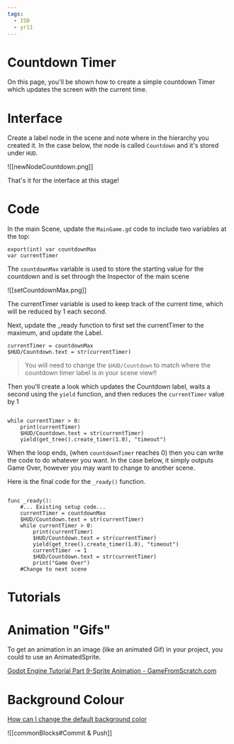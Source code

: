 ```yaml
---
tags:
  - ISD
  - yr11
---
```


# Countdown Timer

On this page, you'll be shown how to create a simple countdown Timer which updates the screen with the current time.

# Interface

Create a label node in the scene and note where in the hierarchy you created it. In the case below, the node is called `Countdown` and it's stored under `HUD`.

  ![[newNodeCountdown.png]]

That's it for the interface at this stage!

# Code

In the main Scene, update the `MainGame.gd` code to include two variables at the top:

```gdscript
export(int) var countdownMax
var currentTimer
```

The `countdownMax` variable is used to store the starting value for the countdown and is set through the Inspector of the main scene

  ![[setCountdownMax.png]]


The currentTimer variable is used to keep track of the current time, which will be reduced by 1 each second.


Next, update the _ready function to first set the currentTimer to the maximum, and update the Label.

```gdscript
currentTimer = countdownMax
$HUD/Countdown.text = str(currentTimer)
```


> You will need to change the `$HUD/Countdown` to match where the countdown timer label is in your scene view!!

Then you'll create a look which updates the Countdown label, waits a second using the `yield` function, and then reduces the `currentTimer` value by 1


```gdscript

while currentTimer > 0:
	print(currentTimer)
	$HUD/Countdown.text = str(currentTimer)
	yield(get_tree().create_timer(1.0), "timeout")
```

When the loop ends, (when `countdownTimer` reaches 0) then you can write the code to do whatever you want. In the case below, it simply outputs Game Over, however you may want to change to another scene.

Here is the final code for the `_ready()` function.

```gdscript

func _ready():
	#... Existing setup code...
	currentTimer = countdownMax
	$HUD/Countdown.text = str(currentTimer)
	while currentTimer > 0:
		print(currentTimer)
		$HUD/Countdown.text = str(currentTimer)
		yield(get_tree().create_timer(1.0), "timeout")
		currentTimer -= 1
		$HUD/Countdown.text = str(currentTimer)
		print("Game Over")
	#Change to next scene
```

# Tutorials

# Animation "Gifs"

To get an animation in an image (like an animated Gif) in your project, you could to use an AnimatedSprite.

[Godot Engine Tutorial Part 9-Sprite Animation - GameFromScratch.com](https://gamefromscratch.com/godot-engine-tutorial-part-9-sprite-animation/)

# Background Colour

[How can I change the default background color](https://godotengine.org/qa/386/how-can-i-change-the-default-background-color)

  ![[commonBlocks#Commit & Push]]